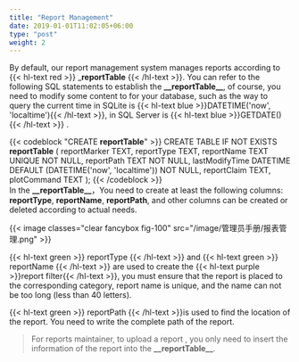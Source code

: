 ```yaml
---
title: "Report Management"
date: 2019-01-01T11:02:05+06:00
type: "post"
weight: 2
---
```


By default, our report management system manages reports according to {{< hl-text red >}} ___reportTable__ {{< /hl-text >}}. You can refer to the following SQL statements to establish the **\_\_reportTable\_\_**, of course, you need to modify some content to for your database, such as the way to query the current time in SQLite is {{< hl-text blue >}}DATETIME('now', 'localtime'){{< /hl-text >}}, in SQL Server is {{< hl-text blue >}}GETDATE(){{< /hl-text >}} .  

{{< codeblock "CREATE __reportTable__" >}}
  CREATE TABLE IF NOT EXISTS __reportTable__ (
    reportMarker TEXT,
    reportType  TEXT,
    reportName TEXT UNIQUE NOT NULL,
    reportPath TEXT NOT NULL,
    lastModifyTime DATETIME  DEFAULT (DATETIME('now', 'localtime')) NOT NULL,
    reportClaim TEXT,
    plotCommand TEXT
  );
{{< /codeblock >}}
<br>
In the **\_\_reportTable\_\_**，You need to create at least the following columns: **reportType**, **reportName**, **reportPath**, and other columns can be created or deleted according to actual needs.

{{< image classes="clear fancybox fig-100" src="/image/管理员手册/报表管理.png" >}}
<br>
  
{{< hl-text green >}} reportType {{< /hl-text >}} and {{< hl-text green >}} reportName {{< /hl-text >}} are used to create the {{< hl-text purple >}}report filter{{< /hl-text >}}, you must ensure that the report is placed to the corresponding category, report name is unique, and the name can not be too long (less than 40 letters).  
  
{{< hl-text green >}} reportPath {{< /hl-text >}}is used to find the location of the report. You need to  write the complete path of the report.  

> For reports maintainer, to upload a report , you only need to insert the information of the report into the **\_\_reportTable\_\_**.  
